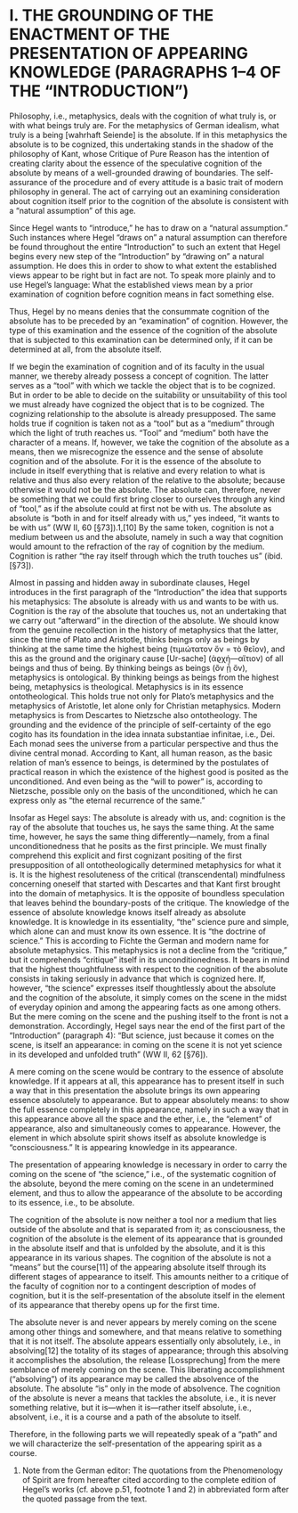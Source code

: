 # I. THE GROUNDING OF THE ENACTMENT OF THE PRESENTATION OF APPEARING KNOWLEDGE (PARAGRAPHS 1–4 OF THE “INTRODUCTION”)

Philosophy, i.e., metaphysics, deals with the cognition of what truly is, or with what beings truly are. For the metaphysics of German idealism, what truly is a being [wahrhaft Seiende] is the absolute. If in this metaphysics the absolute is to be cognized, this undertaking stands in the shadow of the philosophy of Kant, whose Critique of Pure Reason has the intention of creating clarity about the essence of the speculative cognition of the absolute by means of a well-grounded drawing of boundaries. The self-assurance of the procedure and of every attitude is a basic trait of modern philosophy in general. The act of carrying out an examining consideration about cognition itself prior to the cognition of the absolute is consistent with a “natural assumption” of this age.

Since Hegel wants to “introduce,” he has to draw on a “natural assumption.” Such instances where Hegel “draws on” a natural assumption can therefore be found throughout the entire “Introduction” to such an extent that Hegel begins every new step of the “Introduction” by “drawing on” a natural assumption. He does this in order to show to what extent the established views appear to be right but in fact are not. To speak more plainly and to use Hegel’s language: What the established views mean by a prior examination of cognition before cognition means in fact something else.

Thus, Hegel by no means denies that the consummate cognition of the absolute has to be preceded by an “examination” of cognition. However, the type of this examination and the essence of the cognition of the absolute that is subjected to this examination can be determined only, if it can be determined at all, from the absolute itself.

If we begin the examination of cognition and of its faculty in the usual manner, we thereby already possess a concept of cognition. The latter serves as a “tool” with which we tackle the object that is to be cognized. But in order to be able to decide on the suitability or unsuitability of this tool we must already have cognized the object that is to be cognized. The cognizing relationship to the absolute is already presupposed. The same holds true if cognition is taken not as a “tool” but as a “medium” through which the light of truth reaches us. “Tool” and “medium” both have the character of a means. If, however, we take the cognition of the absolute as a means, then we misrecognize the essence and the sense of absolute cognition and of the absolute. For it is the essence of the absolute to include in itself everything that is relative and every relation to what is relative and thus also every relation of the relative to the absolute; because otherwise it would not be the absolute. The absolute can, therefore, never be something that we could first bring closer to ourselves through any kind of “tool,” as if the absolute could at first not be with us. The absolute as absolute is “both in and for itself already with us,” yes indeed, “it wants to be with us” (WW II, 60 [§73]).1,[10] By the same token, cognition is not a medium between us and the absolute, namely in such a way that cognition would amount to the refraction of the ray of cognition by the medium. Cognition is rather “the ray itself through which the truth touches us” (ibid. [§73]).

Almost in passing and hidden away in subordinate clauses, Hegel introduces in the first paragraph of the “Introduction” the idea that supports his metaphysics: The absolute is already with us and wants to be with us. Cognition is the ray of the absolute that touches us, not an undertaking that we carry out “afterward” in the direction of the absolute. We should know from the genuine recollection in the history of metaphysics that the latter, since the time of Plato and Aristotle, thinks beings only as beings by thinking at the same time the highest being (τιμιώτατον ὄν = τὸ θεῖον), and this as the ground and the originary cause [Ur-sache] (ἀϱχή—αἴτιον) of all beings and thus of being. By thinking beings as beings (ὂν ᾗ ὄν), metaphysics is ontological. By thinking beings as beings from the highest being, metaphysics is theological. Metaphysics is in its essence ontotheological. This holds true not only for Plato’s metaphysics and the metaphysics of Aristotle, let alone only for Christian metaphysics. Modern metaphysics is from Descartes to Nietzsche also ontotheology. The grounding and the evidence of the principle of self-certainty of the ego cogito has its foundation in the idea innata substantiae infinitae, i.e., Dei. Each monad sees the universe from a particular perspective and thus the divine central monad. According to Kant, all human reason, as the basic relation of man’s essence to beings, is determined by the postulates of practical reason in which the existence of the highest good is posited as the unconditioned. And even being as the “will to power” is, according to Nietzsche, possible only on the basis of the unconditioned, which he can express only as “the eternal recurrence of the same.”

Insofar as Hegel says: The absolute is already with us, and: cognition is the ray of the absolute that touches us, he says the same thing. At the same time, however, he says the same thing differently—namely, from a final unconditionedness that he posits as the first principle. We must finally comprehend this explicit and first cognizant positing of the first presupposition of all ontotheologically determined metaphysics for what it is. It is the highest resoluteness of the critical (transcendental) mindfulness concerning oneself that started with Descartes and that Kant first brought into the domain of metaphysics. It is the opposite of boundless speculation that leaves behind the boundary-posts of the critique. The knowledge of the essence of absolute knowledge knows itself already as absolute knowledge. It is knowledge in its essentiality, “the” science pure and simple, which alone can and must know its own essence. It is “the doctrine of science.” This is according to Fichte the German and modern name for absolute metaphysics. This metaphysics is not a decline from the “critique,” but it comprehends “critique” itself in its unconditionedness. It bears in mind that the highest thoughtfulness with respect to the cognition of the absolute consists in taking seriously in advance that which is cognized here. If, however, “the science” expresses itself thoughtlessly about the absolute and the cognition of the absolute, it simply comes on the scene in the midst of everyday opinion and among the appearing facts as one among others. But the mere coming on the scene and the pushing itself to the front is not a demonstration. Accordingly, Hegel says near the end of the first part of the “Introduction” (paragraph 4): “But science, just because it comes on the scene, is itself an appearance: in coming on the scene it is not yet science in its developed and unfolded truth” (WW II, 62 [§76]).

A mere coming on the scene would be contrary to the essence of absolute knowledge. If it appears at all, this appearance has to present itself in such a way that in this presentation the absolute brings its own appearing essence absolutely to appearance. But to appear absolutely means: to show the full essence completely in this appearance, namely in such a way that in this appearance above all the space and the ether, i.e., the “element” of appearance, also and simultaneously comes to appearance. However, the element in which absolute spirit shows itself as absolute knowledge is “consciousness.” It is appearing knowledge in its appearance.

The presentation of appearing knowledge is necessary in order to carry the coming on the scene of “the science,” i.e., of the systematic cognition of the absolute, beyond the mere coming on the scene in an undetermined element, and thus to allow the appearance of the absolute to be according to its essence, i.e., to be absolute.

The cognition of the absolute is now neither a tool nor a medium that lies outside of the absolute and that is separated from it; as consciousness, the cognition of the absolute is the element of its appearance that is grounded in the absolute itself and that is unfolded by the absolute, and it is this appearance in its various shapes. The cognition of the absolute is not a “means” but the course[11] of the appearing absolute itself through its different stages of appearance to itself. This amounts neither to a critique of the faculty of cognition nor to a contingent description of modes of cognition, but it is the self-presentation of the absolute itself in the element of its appearance that thereby opens up for the first time.

The absolute never is and never appears by merely coming on the scene among other things and somewhere, and that means relative to something that it is not itself. The absolute appears essentially only absolutely, i.e., in absolving[12] the totality of its stages of appearance; through this absolving it accomplishes the absolution, the release [Lossprechung] from the mere semblance of merely coming on the scene. This liberating accomplishment (“absolving”) of its appearance may be called the absolvence of the absolute. The absolute “is” only in the mode of absolvence. The cognition of the absolute is never a means that tackles the absolute, i.e., it is never something relative, but it is—when it is—rather itself absolute, i.e., absolvent, i.e., it is a course and a path of the absolute to itself.

Therefore, in the following parts we will repeatedly speak of a “path” and we will characterize the self-presentation of the appearing spirit as a course.

1. Note from the German editor: The quotations from the Phenomenology of Spirit are from hereafter cited according to the complete edition of Hegel’s works (cf. above p.51, footnote 1 and 2) in abbreviated form after the quoted passage from the text.